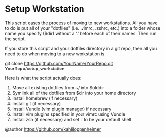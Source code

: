 Setup Workstation
=================

This script eases the process of moving to new workstations. All you have to
do is put all of your "dotfiles" (i.e. .vimrc, .zshrc, etc.) into a folder
whose name you specify ($dir) without a '.' before each of their names. Then
run the script.

If you store this script and your dotfiles directory in a git repo, then all
you need to do when moving to a new workstation is

git clone https://github.com/YourName/YourRepo.git
YourRepo/setup_workstation

Here is what the script actually does:

1) Move all existing dotfiles from ~/ into $olddir
2) Symlink all of the dotfiles from $dir into your home directory
3) Install homebrew (if necessary)
4) Install git (if necessary)
5) Install Vundle (vim plugin manager) if necessary
6) Install vim plugins specified in your vimrc using Vundle
7) Install zsh (if necessary) and set it to be your default shell

@author https://github.com/kahliloppenheimer
